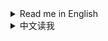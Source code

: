 <details>
<summary>Read me in English</summary>

## Changelog

* 1.2.10
  * Fix issues which cause universe settings not applied on staring a new game or loading game (again).
  * Reset star distance/flatten settings on entering galaxy creation screen.
* 1.2.9
  * Fix some issues that universe settings not applied on staring a new game or loading game.
  * Always show Black hole/Neutron star on preview galaxy map while creating new game.
* 1.2.8
  * Fix compatiblity for game version 0.10.31.24632.
* 1.2.7
  * `Epic difficulty`: Fix compatibility for 0.10.30, with new resource multiplier 0.3x supported.
* 1.2.6
  * Fix possible crash or wrong stars data when loading save file with changed generation settings but with `Enable more settings on UniverseGen` disabled on config window.
  * Larger maximum value in combat settings (except `Aggressiveness` and `Max Density`).
* 1.2.5
  * Thanks to [kremnev8](https://github.com/kremnev8)'s work on new version of [DSPModSave](https://dsp.thunderstore.io/package/CommonAPI/DSPModSave/), universe generation options are stored in save file now.
  * Fix text display issue on new game screen
* 1.2.4
  * Fix a crash while setting star count greater than 256 (again)
  * Fix bug that collider check is not enabled on stars with ID greater than 255
* 1.2.3
  * Fix a crash while setting star count greater than 256
* 1.2.2
  * Support game version 0.10.28.20759
* 1.2.1
  * Use new tab layout of UXAssist 1.0.2
* 1.2.0
  * Depends on [UXAssist](https://dsp.thunderstore.io/package/soarqin/UXAssist/) now.
  * Add `Birth star` options
  * Config tab added to UXAssist config panel.
* 1.1.0
  * Add epic difficulty
  * `More options` and `Epic difficulty` can be enabled individually now.
  * Fix a crash while setting `Star Distance Min` to larger than `Step Distance Min`.
* 1.0.0
  * Initial release

</details>

<details>
<summary>中文读我</summary>

## 更新日志

* 1.2.10
  * (再次)修复新建游戏或加载存档时宇宙设置没有应用的问题
  * 进入宇宙创建界面时重置星系间距/扁平度设置
* 1.2.9
  * 修复了一些在新建游戏或加载存档时宇宙设置没有应用的问题
  * 在新建游戏时的星系预览图中始终显示黑洞/中子星
* 1.2.8
  * 修复了对游戏版本0.10.31.24632的兼容性
* 1.2.7
  * `史诗难度`: 修复了对0.10.30版本的兼容性，支持新的资源倍率0.3x
* 1.2.6
  * 修复了在存档中更改了生成参数但是在配置面板中禁用了`启用更多宇宙生成设置`时可能崩溃或者星系数据错误的问题
  * 在星系生成时的战斗设置面板上提升了各选项的最大值(`黑雾攻击性`和`最大黑雾密度`除外`)
* 1.2.5
  * 感谢[kremnev8](https://github.com/kremnev8)对[DSPModSave](https://dsp.thunderstore.io/package/CommonAPI/DSPModSave/)的更新，现在宇宙生成选项会被保存到存档中
  * 修复新建游戏界面文本显示问题
* 1.2.4
  * 修复了设置星系数大于256时崩溃的问题(再次)
  * 修复了ID大于255的星系没有启用碰撞体检测的问题
* 1.2.3
  * 修复了设置星系数大于256时崩溃的问题
* 1.2.2
  * 支持游戏版本0.10.28.20759
* 1.2.1
  * 使用UXAssist 1.0.2的新页签布局
* 1.2.0
  * 现在依赖于[UXAssist](https://dsp.thunderstore.io/package/soarqin/UXAssist/)
  * 增加`母星系`选项
  * 在UXAssist的配置面板中增加了一个页签
* 1.1.0
  * 增加史诗难度
  * `更多选项`和`史诗难度`现在可以单独启用
  * 修复了将`恒星最小距离`设置为大于`步进最小距离`时崩溃的问题
* 1.0.0
  * 初始版本

</details>

